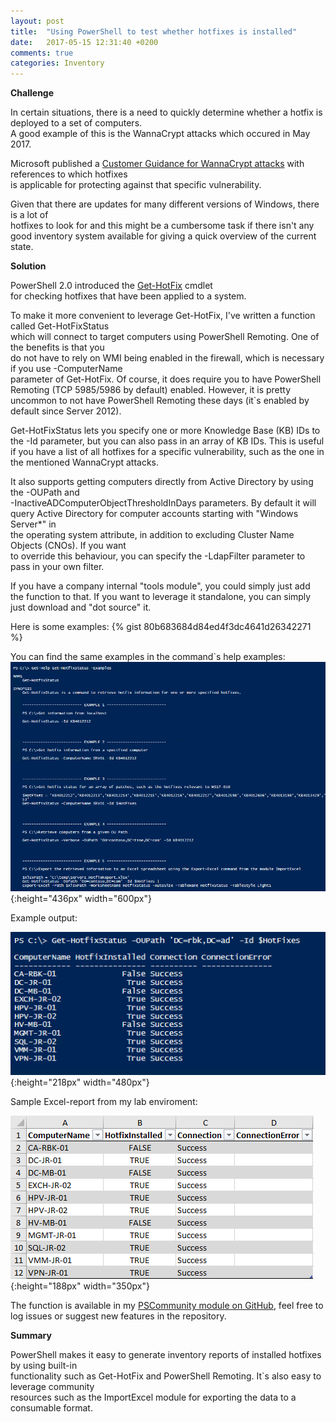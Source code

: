 ```yaml
---
layout: post
title:  "Using PowerShell to test whether hotfixes is installed"
date:   2017-05-15 12:31:40 +0200
comments: true
categories: Inventory
---
```


**Challenge**

In certain situations, there is a need to quickly determine whether a hotfix is deployed to a set of computers.  
A good example of this is the WannaCrypt attacks which occured in May 2017.  

Microsoft published a [Customer Guidance for WannaCrypt attacks](https://blogs.technet.microsoft.com/msrc/2017/05/12/customer-guidance-for-wannacrypt-attacks/) with references to which hotfixes  
is applicable for protecting against that specific vulnerability.

Given that there are updates for many different versions of Windows, there is a lot of  
hotfixes to look for and this might be a cumbersome task if there isn't any good inventory system available for giving a quick overview of the current state.


**Solution**

PowerShell 2.0 introduced the [Get-HotFix](https://msdn.microsoft.com/en-us/powershell/reference/5.0/microsoft.powershell.management/get-hotfix) cmdlet  
for checking hotfixes that have been applied to a system.

To make it more convenient to leverage Get-HotFix, I've written a function called Get-HotFixStatus  
which will connect to target computers using PowerShell Remoting. One of the benefits is that you  
do not have to rely on WMI being enabled in the firewall, which is necessary if you use -ComputerName  
parameter of Get-HotFix. Of course, it does require you to have PowerShell Remoting (TCP 5985/5986 by default) enabled. However, it is pretty uncommon to not have PowerShell Remoting these days (it`s enabled by default since Server 2012).

Get-HotFixStatus lets you specify one or more Knowledge Base (KB) IDs to the -Id parameter, but you 
 can also pass in an array of KB IDs. This is useful if you have a list of all hotfixes for a specific 
  vulnerability, such as the one in the mentioned WannaCrypt attacks.

It also supports getting computers directly from Active Directory by using the -OUPath and  
-InactiveADComputerObjectThresholdInDays parameters.
By default it will query Active Directory for computer accounts starting with "Windows Server*" in  
the operating system attribute, in addition to excluding Cluster Name Objects (CNOs). If you want  
to override this behaviour, you can specify the -LdapFilter parameter to pass in your own filter.

If you have a company internal "tools module", you could simply just add the function to that.
If you want to leverage it standalone, you can simply just download and "dot source" it.

Here is some examples:
{% gist 80b683684d84ed4f3dc4641d26342271 %}

You can find the same examples in the command`s help examples:
![alt](/images/2017-05_15_hotfix-status_01.png){:height="436px" width="600px"}

Example output:

![alt](/images/2017-05_15_hotfix-status_03.png){:height="218px" width="480px"}


Sample Excel-report from my lab enviroment:

![alt](/images/2017-05_15_hotfix-status_02.png){:height="188px" width="350px"}

The function is available in my [PSCommunity module on GitHub](https://github.com/janegilring/PSCommunity/blob/master/Inventory/Get-HotfixStatus.ps1), feel free to log issues or suggest new features in the repository.

**Summary**

PowerShell makes it easy to generate inventory reports of installed hotfixes by using built-in  
functionality such as Get-HotFix and PowerShell Remoting. It`s also easy to leverage community  
resources such as the ImportExcel module for exporting the data to a consumable format.